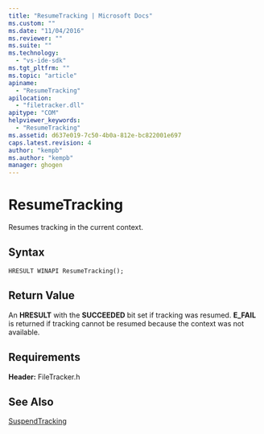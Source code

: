 ```yaml
---
title: "ResumeTracking | Microsoft Docs"
ms.custom: ""
ms.date: "11/04/2016"
ms.reviewer: ""
ms.suite: ""
ms.technology: 
  - "vs-ide-sdk"
ms.tgt_pltfrm: ""
ms.topic: "article"
apiname: 
  - "ResumeTracking"
apilocation: 
  - "filetracker.dll"
apitype: "COM"
helpviewer_keywords: 
  - "ResumeTracking"
ms.assetid: d637e019-7c50-4b0a-812e-bc822001e697
caps.latest.revision: 4
author: "kempb"
ms.author: "kempb"
manager: ghogen
---
```

# ResumeTracking
Resumes tracking in the current context.  
  
## Syntax  
  
```  
HRESULT WINAPI ResumeTracking();  
```  
  
## Return Value  
 An **HRESULT** with the **SUCCEEDED** bit set if tracking was resumed. **E_FAIL** is returned if tracking cannot be resumed because the context was not available.  
  
## Requirements  
 **Header:** FileTracker.h  
  
## See Also  
 [SuspendTracking](../msbuild/suspendtracking.md)